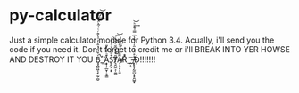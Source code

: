 # py-calculator
Just a simple calculator module for Python 3.4.
Acually, i'll send you the code if you need it.
Don't forget to credit me or i'll BREAK INTO YER HOWSE AND DESTROY IT YOU B̡̡̻͖͔̗̥̰̹̪̥ͯ̌́̐ͭ̂̑̓ͣ̀̎̄ͬͨͯ̃̀̂̅́ͪ͂̕̚͘͟͢͠͝_̇ͤ͢Ā̧̹̦̲̮͎͕̥͇ͦ͒́̓̎ͅS̢̱̪̦͙̠͒̄̎͋͛ͨ̉̀ͧ͘̕T̸̵͉̱̪̼͕̣͚̻̎͒̽͒̅̆ͨͧ̀ͬ͘͜͜͞͝A̸̴͉̜̠̟̗̤̼͌̄̒̈́ͣ̄̕͞R̊̀_̭̣͔͞_̸̶̶̧̢̛̞̗̰̼̺͙̞͈̺̫͓ͮ̊̈́ͥ̑̍ͥ̐̾͆̿ͣ̄͒ͪ͢͝D̗̓!!!!!!!
